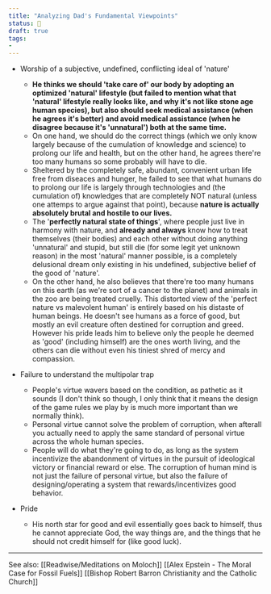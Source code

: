 ```yaml
---
title: "Analyzing Dad's Fundamental Viewpoints"
status: 🌱 
draft: true
tags:
- 
---
```

- Worship of a subjective, undefined, conflicting ideal of 'nature'
	- **He thinks we should 'take care of' our body by adopting an optimized 'natural' lifestyle (but failed to mention what that 'natural' lifestyle really looks like, and why it's not like stone age human species), but also should seek medical assistance (when he agrees it's better) and avoid medical assistance (when he disagree because it's 'unnatural') both at the same time.**
	- On one hand, we should do the correct things (which we only know largely because of the cumulation of knowledge and science) to prolong our life and health, but on the other hand, he agrees there're too many humans so some probably will have to die. 
	- Sheltered by the completely safe, abundant, convenient urban life free from diseaces and hunger, he failed to see that what humans do to prolong our life is largely through technologies  and (the cumulation of) knowledges that are completely NOT natural (unless one attemps to argue against that point), because **nature is actually absolutely brutal and hostile to our lives.**
	- The '**perfectly natural state of things**', where people just live in harmony with nature, and **already and always** know how to treat themselves (their bodies) and each other without doing anything 'unnatural' and stupid, but still die (for some legit yet unknown reason) in the most 'natural' manner possible, is a completely delusional dream only existing in his undefined, subjective belief of the good of 'nature'.
	- On the other hand, he also believes that there're too many humans on this earth (as we're sort of a cancer to the planet) and animals in the zoo are being treated cruelly. This distorted view of the 'perfect nature vs malevolent human' is entirely based on his distaste of human beings. He doesn't see humans as a force of good, but mostly an evil creature often destined for corruption and greed. However his pride leads him to believe only the people he deemed as 'good' (including himself) are the ones worth living, and the others can die without even his tiniest shred of mercy and compassion.

- Failure to understand the multipolar trap
	- People's virtue wavers based on the condition, as pathetic as it sounds (I don't think so though, I only think that it means the design of the game rules we play by is much more important than we normally think).
	- Personal virtue cannot solve the problem of corruption, when afterall you actually need to apply the same standard of personal virtue across the whole human species.
	- People will do what they're going to do, as long as the system incentivize the abandonment of virtues in the pursuit of ideological victory or financial reward or else. The corruption of human mind is not just the failure of personal virtue, but also the failure of designing/operating a system that rewards/incentivizes good behavior.

- Pride
	- His north star for good and evil essentially goes back to himself, thus he cannot appreciate God, the way things are, and the things that he should not credit himself for (like good luck).

---
See also: 
[[Readwise/Meditations on Moloch]]
[[Alex Epstein - The Moral Case for Fossil Fuels]]
[[Bishop Robert Barron Christianity and the Catholic Church]]
